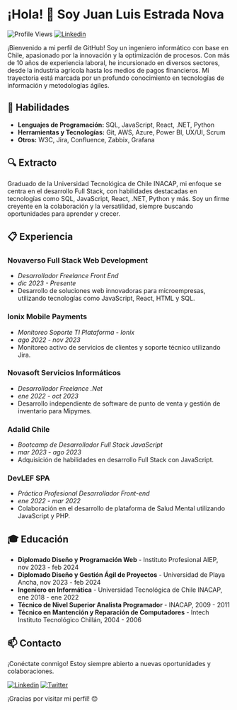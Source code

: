 # ¡Hola! 👋 Soy Juan Luis Estrada Nova

![Profile Views](https://komarev.com/ghpvc/?username=juanluisestrada&color=blue)
[![Linkedin](https://img.shields.io/badge/-juanluisestrada-blue?style=flat-square&logo=Linkedin&logoColor=white&link=https://www.linkedin.com/in/juan-luis-estrada-nova/)](https://www.linkedin.com/in/juan-luis-estrada-nova/)


¡Bienvenido a mi perfil de GitHub! Soy un ingeniero informático con base en Chile, apasionado por la innovación y la optimización de procesos. Con más de 10 años de experiencia laboral, he incursionado en diversos sectores, desde la industria agrícola hasta los medios de pagos financieros. Mi trayectoria está marcada por un profundo conocimiento en tecnologías de información y metodologías ágiles.

## 🚀 Habilidades

- **Lenguajes de Programación:** SQL, JavaScript, React, .NET, Python
- **Herramientas y Tecnologías:** Git, AWS, Azure, Power BI, UX/UI, Scrum
- **Otros:** W3C, Jira, Confluence, Zabbix, Grafana

## 🔍 Extracto

Graduado de la Universidad Tecnológica de Chile INACAP, mi enfoque se centra en el desarrollo Full Stack, con habilidades destacadas en tecnologías como SQL, JavaScript, React, .NET, Python y más. Soy un firme creyente en la colaboración y la versatilidad, siempre buscando oportunidades para aprender y crecer.

## 📋 Experiencia

### Novaverso Full Stack Web Development
- *Desarrollador Freelance Front End*
- *dic 2023 - Presente*
- Desarrollo de soluciones web innovadoras para microempresas, utilizando tecnologías como JavaScript, React, HTML y SQL.

### Ionix Mobile Payments
- *Monitoreo Soporte TI Plataforma - Ionix*
- *ago 2022 - nov 2023*
- Monitoreo activo de servicios de clientes y soporte técnico utilizando Jira.

### Novasoft Servicios Informáticos
- *Desarrollador Freelance .Net*
- *ene 2022 - oct 2023*
- Desarrollo independiente de software de punto de venta y gestión de inventario para Mipymes.

### Adalid Chile
- *Bootcamp de Desarrollador Full Stack JavaScript*
- *mar 2023 - ago 2023*
- Adquisición de habilidades en desarrollo Full Stack con JavaScript.

### DevLEF SPA
- *Práctica Profesional Desarrollador Front-end*
- *ene 2022 - mar 2022*
- Colaboración en el desarrollo de plataforma de Salud Mental utilizando JavaScript y PHP.

## 🎓 Educación

- **Diplomado Diseño y Programación Web** - Instituto Profesional AIEP, nov 2023 - feb 2024
- **Diplomado Diseño y Gestión Ágil de Proyectos** - Universidad de Playa Ancha, nov 2023 - feb 2024
- **Ingeniero en Informática** - Universidad Tecnológica de Chile INACAP, ene 2018 - ene 2022
- **Técnico de Nivel Superior Analista Programador** - INACAP, 2009 - 2011
- **Técnico en Mantención y Reparación de Computadores** - Intech Instituto Tecnológico Chillán, 2004 - 2006

## 📫 Contacto

¡Conéctate conmigo! Estoy siempre abierto a nuevas oportunidades y colaboraciones.

[![Linkedin](https://img.shields.io/badge/-juanluisestrada-blue?style=flat-square&logo=Linkedin&logoColor=white&link=https://www.linkedin.com/in/juan-luis-estrada-nova/)](https://www.linkedin.com/in/juan-luis-estrada-nova/)
[![Twitter](https://img.shields.io/twitter/follow/JuanLuisENova?style=social)](https://twitter.com/JuanLuisENova)

¡Gracias por visitar mi perfil! 😊
